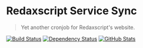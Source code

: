 Redaxscript Service Sync
========================

> Yet another cronjob for Redaxscript's website.

[![Build Status](https://img.shields.io/travis/redaxscript/redaxscript-service-sync.svg)](https://travis-ci.org/redaxscript/redaxscript-service-sync)
[![Dependency Status](https://gemnasium.com/badges/github.com/redaxscript/redaxscript-service-sync.svg)](https://gemnasium.com/github.com/redaxscript/redaxscript-service-sync)
[![GitHub Stats](https://img.shields.io/badge/github-stats-ff5500.svg)](https://githubstats.com/redaxscript/redaxscript-service-sync)